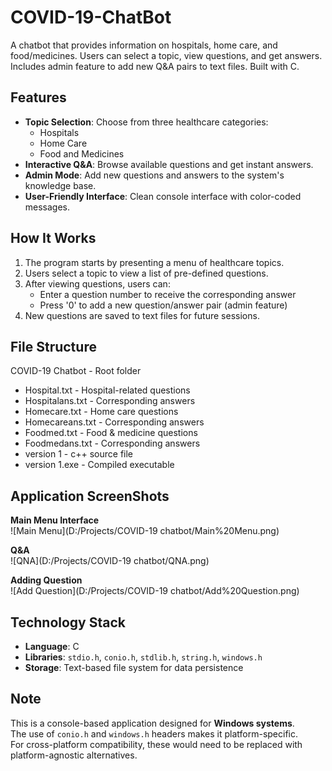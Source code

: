 # COVID-19-ChatBot
A chatbot that provides information on hospitals, home care, and food/medicines. Users can select a topic, view questions, and get answers. Includes admin feature to add new Q&amp;A pairs to text files. Built with C.

## Features
- **Topic Selection**: Choose from three healthcare categories:
  - Hospitals
  - Home Care
  - Food and Medicines
- **Interactive Q&A**: Browse available questions and get instant answers.
- **Admin Mode**: Add new questions and answers to the system's knowledge base.
- **User-Friendly Interface**: Clean console interface with color-coded messages.

## How It Works
1. The program starts by presenting a menu of healthcare topics.
2. Users select a topic to view a list of pre-defined questions.
3. After viewing questions, users can:
   - Enter a question number to receive the corresponding answer
   - Press '0' to add a new question/answer pair (admin feature)
4. New questions are saved to text files for future sessions.

## File Structure
COVID-19 Chatbot - Root folder
- Hospital.txt - Hospital-related questions
- Hospitalans.txt - Corresponding answers
- Homecare.txt - Home care questions
- Homecareans.txt - Corresponding answers
- Foodmed.txt - Food & medicine questions
- Foodmedans.txt - Corresponding answers
- version 1 - c++ source file
- version 1.exe - Compiled executable

## Application ScreenShots
**Main Menu Interface**  
![Main Menu](D:/Projects/COVID-19 chatbot/Main%20Menu.png)

**Q&A**  
![QNA](D:/Projects/COVID-19 chatbot/QNA.png)

**Adding Question**  
![Add Question](D:/Projects/COVID-19 chatbot/Add%20Question.png)

## Technology Stack
- **Language**: C  
- **Libraries**: `stdio.h`, `conio.h`, `stdlib.h`, `string.h`, `windows.h`  
- **Storage**: Text-based file system for data persistence  

## Note
This is a console-based application designed for **Windows systems**.  
The use of `conio.h` and `windows.h` headers makes it platform-specific.  
For cross-platform compatibility, these would need to be replaced with platform-agnostic alternatives.
